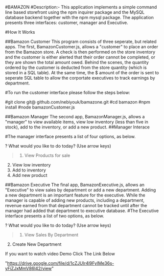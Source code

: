 #BAMAZON
#Description:- This application implements a simple command line based storefront using the npm inquirer package and the MySQL database backend together with the npm mysql package. The application presents three interfaces: customer, manager and Executive.

#How It Works

##Bamazon Customer This program consists of three seperate, but related apps. The first, BamazonCustomer.js, allows a "customer" to place an order from the Bamazon store. A check is then performed on the store inventory and the customer is either alerted that their order cannot be completed, or they are shown the total amount owed. Behind the scenes, the quantity ordered by the customer is deducted from the store quantity (which is stored in a SQL table). At the same time, the $ amount of the order is sent to seperate SQL table to allow the corportate executives to track earnings by department.

#To run the customer interface please follow the steps below:

#git clone git@ github.com/nebiyouk/bamazone.git
#cd bamazon
#npm install
#node bamazonCustomer.js

##Bamazon Manager The second app, BamazonManager.js, allows a "manager" to view available items, view low inventory (less than five in stock), add to the inventory, or add a new product.
##Manager Interace

#The manager interface presents a list of four options, as below.

? What would you like to do today? (Use arrow keys)
> 1) View Products for sale
  2) View low inventory
  3) Add to inventory
  4) Add new product

##Bamazon Executive The final app, BamazonExecutive.js, allows an "Executive" to view sales by department or add a new department. Adding a new department is an important feature for the executive. While the manager is capable of adding new products, including a department, revenue earned from that department cannot be tracked until after the manager had added that department to executive database.
#The Executive interface presents a list of two options, as below.

? What would you like to do today? (Use arrow keys)
> 1) View Sales By Department
  2) Create New Department

If you want to watch video Demo Click The Link Below

"https://drive.google.com/file/d/1cZJUIr4l9FyIMe36s-yFiZJxMmV86l42/view"
